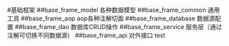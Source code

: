 #基础框架
##base_frame_model  各种数据模型
##base_frame_common 通用工具
##base_frame_aop    aop各种注解切面
##base_frame_database   数据源配置
##base_frame_dao    数据库CRUD操作
##base_frame_service    服务层（通过注解可切换不同数据源）
##base_frame_api    对外接口
test
